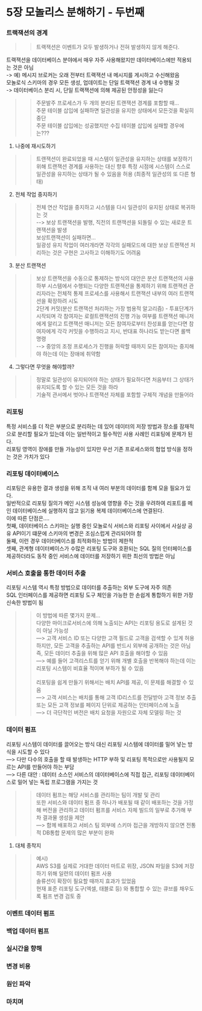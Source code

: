 # 5장 모놀리스 분해하기 - 두번째

### 트랙잭션의 경계
>> 트랙잭션은 이벤트가 모두 발생하거나 전혀 발생하지 않게 해준다.

트랙잭션을 데이터베이스 분야에서 매우 자주 사용해왔지만 데이터베이스에만 적용되는 것은 아님 <br/>
 -> 예) 메시지 브로커는 오래 전부터 트랙잭션 내 메시지를 게시하고 수신해왔음  <br/>
모놀로식 스키마의 경우 모든 생성, 업데이트는 단일 트랙잭션 경계 내 수행될 것 <br/>
-> 데이터베이스 분리 시, 단일 트랙잭션에 의해 제공된 안정성을 잃는다 <br/>
>> 주문발주 프로세스가 두 개의 분리된 트랜잭션 경계를 포함할 때... <br/>
>> 주문 테이블 삽입에 실패하면 일관성을 유지한 상태에서 모든것을 확실히 중단 <br/>
>> 주문 테이블 삽입에는 성공했지만 수집 테이블 삽입에 실패할 경우에는???

1. 나중에 재시도하기
>> 트랜잭션이 완료되었을 때 시스템이 일관성을 유지하는 상태를 보장하기 위해 트랜잭션 경계를 사용하는 대신 향후 특정 시점에 시스템이 스스로 일관성을 유지하는 상태가 될 수 있음을 허용 (최종적 일관성의 또 다른 형태)
2. 전체 작업 중지하기
>> 전체 연산 작업을 중지하고 시스템을 다시 일관성이 유지된 상태로 복귀하는 것 <br/>
>> --> 보상 트랜잭션을 발행, 직전의 트랜잭션을 되돌릴 수 있는 새로운 트랜잭션을 발생<br/>
>> 보상트랜잭션이 실패하면...<br/>
>> 일광성 유지 작업이 여러개라면 각각의 실패모드에 대한 보상 트랜잭션 처리하는 것은 구현은 고사하고 이해하기도 어려움
3. 분산 트랜잭션
>> 보상 트랜잭션을 수동으로 통제하는 방식의 대안은 분산 트랜잭션의 사용<br/> 
>> 하부 시스템에서 수행되는 다양한 트랜잭션을 통제하기 위해 트랜잭션 관리자라는 전체적 통제 프로세스를 사용해서 트랜잭션 내부의 여러 트랜잭션을 확장하려 시도<br/>
>> 2단계 커밋(분산 트랜잭션 처리하는 가장 범용적 알고리즘) - 투표단계가 시작되며 각 참여자는 로컬트랜잭션의 진행 가능 여부를 트랜잭션 매니저에게 알리고 트랜잭션 매니저는 모든 참여자로부터 찬성표를 얻는다면 참여자에게 각각 커밋을 수행하라고 지시, 반대표 하나라도 받는다면 롤백 명령<br/>
>> --> 중앙의 조정 프로세스가 진행을 허락할 때까지 모든 참여자는 중지해야 하는데 이는 장애에 취약함
4. 그렇다면 무엇을 해야할까?
>> 정말로 일관성이 유지되어야 하는 상태가 필요하다면 처음부터 그 상태가 유지되도록 할 수 있는 모든 것을 하라<br/>
>> 기술적 관서메서 벗어나 트랜잭션 자체를 포함할 구체적 개념을 만들어라

### 리포팅
특정 서비스를 더 작은 부분으로 분리하는 데 있어 데이터의 저장 방법과 장소를 잠재적으로 분리할 필요가 있는데 이는 일반적이고 필수적인 사용 사례인 리포팅에 문제가 된다.<br/>
리포팅 영역이 장애를 만들 가능성이 있지만 우선 기존 프로세스와의 협업 방식을 정하는 것은 가치가 있다

### 리포팅 데이터베이스
리포팅은 유용한 결과 생성을 위해 조직 내 여러 부분의 데이터를 함께 모을 필요가 있다.<br/>
일반적으로 리포팅 질의가 메인 시스템 성능에 영향을 주는 것을 우려하여 리포트를 메인 데이터베이스에 실행하지 않고 읽기용 복제 데이터베이스에 연결된다.<br/>
이에 따른 단점은….<br/>
첫째, 데이터베이스 스키마는 실행 중인 모놀로식 서비스와 리포팅 사이에서 사실상 공유 API이기 떄문에 스키마의 변경은 조심스럽게 관리되어야 함<br/>
둘째, 이런 경우 데이터베이스를 최적화하는 방법이 제한적<br/>
셋째, 관계형 데이터베이스가 수많은 리포팅 도구와 호환되는 SQL 질의 인터페이스를 제공하더라도 동작 중인 서비스에 데이터를 저장하기 위한 최선의 방법은 아님<br/>

### 서비스 호출을 통한 데이터 추출
리포팅 시스템 역시 특정 방법으로 데이터를 추출하는 외부 도구에 자주 의존<br />
SQL 인터페이스를 제공하면 리포팅 도구 체인을 가능한 한 손쉽게 통합하기 위한 가장 신속한 방법이 됨<br />
>> 이 방법에 따른 몇가지 문제…<br />
>> 다양한 마이크로서비스에 의해 노출되는 API는 리포팅 용도로 설계된 것이 아닐 가능성<br />
>> —> 고객 서비스 ID 또는 다양한 고객 필드로 고객을 검색할 수 있게 허용하지만, 모든 고객을 추출하는 API를 반드시 외부에 공개하는 것은 아님 즉, 모든 데이터 추출을 위해 많은 API 호출을 해야할 수 있음<br />
>> —> 예를 들어 고객리스트를 얻기 위해 개별 호출을 반복해야 하는데 이는 리포팅 시스템이 비효율 적이며 부하가 될 수 있음<br /><br />
>> 리포팅을 쉽게 만들기 위해서는 배치 API를 제공, 이 문제를 해결할 수 있음<br />
>> —> 고객 서비스는 배치를 통해 고객 ID리스트를 전달받아 고객 정보 추출 또는 모든 고객 정보를 페이지 단위로 제공하는 인터페이스에 노출<br />
>> —> 더 극단적인 버전은 배치 요청을 자원으로 자체 모델링 하는 것<br />

### 데이터 펌프
리포팅 시스템이 데이터를 끌어오는 방식 대신 리포팅 시스템에 데이터를 밀어 넣는 방식을 시도할 수 있다<br />
—> 다만 다수의 호출을 할 때 발생하는 HTTP 부하 및 리포팅 목적으로만 사용될지 모르는 API를 만들어야 하는 부담<br />
—> 다른 대안 :  데이터 소스인 서비스의 데이터베이스에 직접 접근, 리포팅 데이터베이스로 밀어 넣는 독립 프로그램을 가지는 것<br />
>> 데이터 펌프는 해당 서비스를 관리하는 팀이 개발 및 관리<br />
>> 또한 서비스와 데이터 펌프 중 하나가 배포될 때 같이 배포하는 것을 가정해 버전을 관리하고 데이터 펌프를 서비스 자체 빌드의 일부로 추가해 부차 결과물 생성을 제안<br />
>> —> 함께 배포하고 서비스 팀 외부에 스키마 접근을 개방하지 않으면 전통적 DB통합 문제의 많은 부분이 완화<br />

1. 대체 종착지
>> 예시)<br />
>> AWS S3를 실제로 거대한 데이터 마트로 위장, JSON 파일을 S3에 저장하기 위해 일련의 데이터 펌프 사용<br />
>> 솔류션이 확장이 필요할 때까지 효과가 있었음<br />
>> 현재 표준 리포팅 도구(엑셀, 태블로 등) 와 통합할 수 있는 큐브를 채우도록 펌프 번경 검토 중<br />

### 이벤트 데이터 펌프

### 백업 데이터 펌프

### 실시간을 향해

### 변경 비용

### 원인 파악

### 마치며

